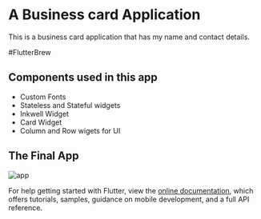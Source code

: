 # A Business card Application

This is a business card application that has my name and contact details.

#FlutterBrew

## Components used in this app

* Custom Fonts
* Stateless and Stateful widgets
* Inkwell Widget
* Card Widget
* Column and Row wigets for UI

## The Final App

![app](https://user-images.githubusercontent.com/77331723/107545254-f0ce4280-6b7f-11eb-8817-7a84ce4ec93a.gif)

For help getting started with Flutter, view the
[online documentation](https://flutter.dev/docs), which offers tutorials,
samples, guidance on mobile development, and a full API reference.
